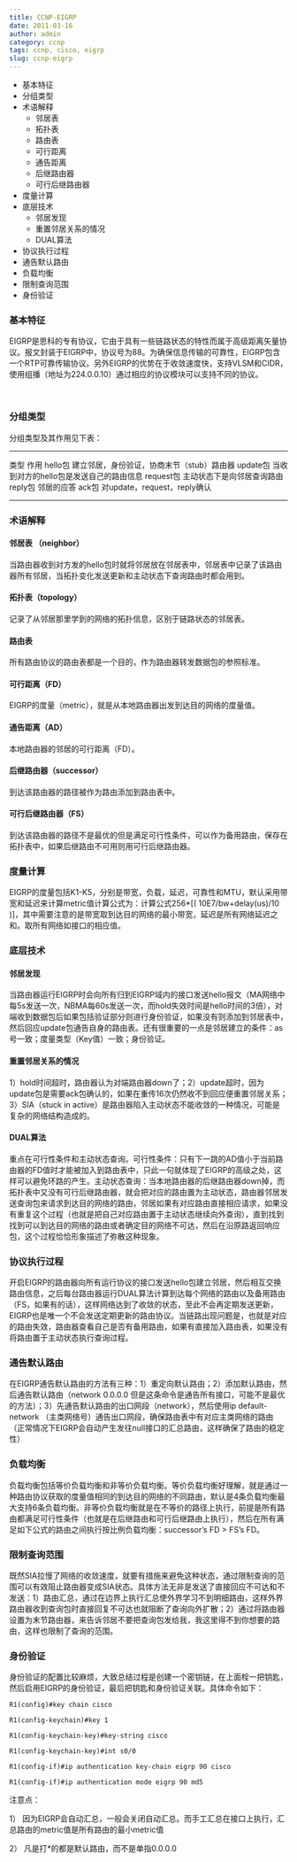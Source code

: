```yaml
---
title: CCNP-EIGRP
date: 2011-03-16
author: admin
category: ccnp
tags: ccnp, cisco, eigrp
slug: ccnp-eigrp
---
```


-   基本特征
-   分组类型
-   术语解释
    -   邻居表
    -   拓扑表
    -   路由表
    -   可行距离
    -   通告距离
    -   后继路由器
    -   可行后继路由器
-   度量计算
-   底层技术
    -   邻居发现
    -   重置邻居关系的情况
    -   DUAL算法
-   协议执行过程
-   通告默认路由
-   负载均衡
-   限制查询范围
-   身份验证

### 基本特征

EIGRP是思科的专有协议，它由于具有一些链路状态的特性而属于高级距离矢量协议。报文封装于EIGRP中，协议号为88。为确保信息传输的可靠性，EIGRP包含一个RTP可靠传输协议。另外EIGRP的优势在于收敛速度快，支持VLSM和CIDR，使用组播（地址为224.0.0.10）通过相应的协议模块可以支持不同的协议。

 

### 分组类型

分组类型及其作用见下表：

  ----------- --------------------------------------------
  类型        作用
  hello包     建立邻居，身份验证，协商末节（stub）路由器
  update包    当收到对方的hello包是发送自己的路由信息
  request包   主动状态下是向邻居查询路由
  reply包     邻居的应答
  ack包       对update，request，reply确认
  ----------- --------------------------------------------

### 术语解释

#### **邻居表** （neighbor）

当路由器收到对方发的hello包时就将邻居放在邻居表中，邻居表中记录了该路由器所有邻居，当拓扑变化发送更新和主动状态下查询路由时都会用到。

#### **拓扑表**（topology）

记录了从邻居那里学到的网络的拓扑信息，区别于链路状态的邻居表。

#### **路由表**

所有路由协议的路由表都是一个目的，作为路由器转发数据包的参照标准。

#### **可行距离**（FD）

EIGRP的度量（metric），就是从本地路由器出发到达目的网络的度量值。

#### **通告距离**（AD）

本地路由器的邻居的可行距离（FD）。

#### **后继路由器**（successor）

到达该路由器的路径被作为路由添加到路由表中。

#### **可行后继路由器**（FS）

到达该路由器的路径不是最优的但是满足可行性条件，可以作为备用路由，保存在拓扑表中，如果后继路由不可用则用可行后继路由器。

### 度量计算

EIGRP的度量包括K1-K5，分别是带宽，负载，延迟，可靠性和MTU，默认采用带宽和延迟来计算metric值计算公式为：计算公式256\*[(
10E7/bw+delay(us)/10
)]，其中需要注意的是带宽取到达目的网络的最小带宽，延迟是所有网络延迟之和。取所有网络如接口的相应值。

### 底层技术

#### **邻居发现**

当路由器运行EIGRP时会向所有归到EIGRP域内的接口发送hello报文（MA网络中每5s发送一次，NBMA每60s发送一次，而hold失效时间是hello时间的3倍），对端收到数据包后如果包括验证部分则进行身份验证，如果没有则添加到邻居表中，然后回应update包通告自身的路由表。还有很重要的一点是邻居建立的条件：as号一致；度量类型（Key值）一致；身份验证。

#### **重置邻居关系的情况**

1）hold时间超时，路由器认为对端路由器down了；2）update超时，因为update包是需要ack包确认的，如果在重传16次仍然收不到回应便重置邻居关系；3）SIA（stuck
in
active）是路由器陷入主动状态不能收敛的一种情况，可能是复杂的网络结构造成的。

#### **DUAL算法**

重点在可行性条件和主动状态查询。可行性条件：只有下一跳的AD值小于当前路由器的FD值时才能被加入到路由表中，只此一句就体现了EIGRP的高级之处，这样可以避免环路的产生。主动状态查询：当本地路由器的后继路由器down掉，而拓扑表中又没有可行后继路由器，就会把对应的路由置为主动状态，路由器邻居发送查询包来请求到达目的网络的路由，邻居如果有对应路由直接相应请求，如果没有重复这个过程（也就是把自己对应路由置于主动状态继续向外查询），直到找到找到可以到达目的网络的路由或者确定目的网络不可达，然后在沿原路返回响应包，这个过程恰恰形象描述了弥散这种现象。

### 协议执行过程

开启EIGRP的路由器向所有运行协议的接口发送hello包建立邻居，然后相互交换路由信息，之后每台路由器运行DUAL算法计算到达每个网络的路由以及备用路由（FS，如果有的话），这样网络达到了收敛的状态，至此不会再定期发送更新，EIGRP也是唯一个不会发送定期更新的路由协议。当链路出现问题是，也就是对应的路由失效，路由器查看自己是否有备用路由，如果有直接加入路由表，如果没有将路由置于主动状态执行查询过程。

### 通告默认路由

在EIGRP通告默认路由的方法有三种：1）重定向默认路由；2）添加默认路由，然后通告默认路由（network
0.0.0.0
但是这条命令是通告所有接口，可能不是最优的方法）；3）先通告默认路由的出口网段（network），然后使用ip
default-network
（主类网络号）通告出口网段，确保路由表中有对应主类网络的路由（正常情况下EIGRP会自动产生发往null接口的汇总路由，这样确保了路由的稳定性）

### 负载均衡

负载均衡包括等价负载均衡和非等价负载均衡。等价负载均衡好理解，就是通过一种路由协议获取的度量值相同的到达目的网络的不同路由，默认是4条负载均衡最大支持6条负载均衡。非等价负载均衡就是在不等价的路径上执行，前提是所有路由都满足可行性条件（也就是在后继路由和可行后继路由上执行），然后在所有满足如下公式的路由之间执行按比例负载均衡：successor’s
FD \> FS’s FD。

### 限制查询范围

既然SIA拉慢了网络的收敛速度，就要有措施来避免这种状态，通过限制查询的范围可以有效阻止路由器变成SIA状态。具体方法无非是发送了直接回应不可达和不发送：1）路由汇总，通过在边界上执行汇总使外界学习不到明细路由，这样外界路由器收到查询包时直接回复不可达也就阻断了查询向外扩散；2）通过将路由器设置为末节路由器，来告诉邻居不要把查询包发给我，我这里得不到你想要的路由，这样也限制了查询的范围。

### 身份验证

身份验证的配置比较麻烦，大致总结过程是创建一个密钥链，在上面栓一把钥匙，然后启用EIGRP的身份验证，最后把钥匙和身份验证关联。具体命令如下：

    R1(config)#key chain cisco

    R1(config-keychain)#key 1

    R1(config-keychain-key)#key-string cisco

    R1(config-keychain-key)#int s0/0

    R1(config-if)#ip authentication key-chain eigrp 90 cisco

    R1(config-if)#ip authentication mode eigrp 90 md5

注意点：

1）
因为EIGRP会自动汇总，一般会关闭自动汇总。而手工汇总在接口上执行，汇总路由的metric值是所有路由的最小metric值

2） 凡是打\*的都是默认路由，而不是单指0.0.0.0

 
